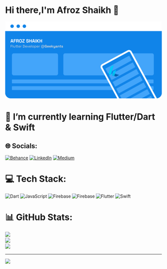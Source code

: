 
# Hi there,I'm Afroz Shaikh 👋


 <img src="https://github.com/Afroz-Shaikh/Afroz-Shaikh/blob/master/icons/afroz.png" alt="s1" width="800">

<!-- # About
<b>I'm a College student pursuing Engineering in CS, i develop apps with <a href="https://flutter.dev/"> FLUTTER</a>  & spend most of the time <a href="https://www.behance.net/afrozshaikh_">Designing and Prototyping apps. </a> Checkout my repositories to know more. And while you're there don't forget to star them 🌟</b> -->


# 🔭  I’m currently learning Flutter/Dart & Swift 


## 🌐 Socials:
[![Behance](https://img.shields.io/badge/Behance-1769ff?logo=behance&logoColor=white)](https://behance.net/afrozshaikh_)
 [![LinkedIn](https://img.shields.io/badge/LinkedIn-%230077B5.svg?logo=linkedin&logoColor=white)](https://www.linkedin.com/in/shaikhafroz/)
 [![Medium](https://img.shields.io/badge/Medium-12100E?logo=medium&logoColor=white)](https://medium.com/@@afrozshaikh_) 


# 💻 Tech Stack:
![Dart](https://img.shields.io/badge/dart-%230175C2.svg?style=flat-square&logo=dart&logoColor=white) ![JavaScript](https://img.shields.io/badge/javascript-%23323330.svg?style=flat-square&logo=javascript&logoColor=%23F7DF1E) ![Firebase](https://img.shields.io/badge/firebase-%23039BE5.svg?style=flat-square&logo=firebase) ![Firebase](https://img.shields.io/badge/firebase-%23039BE5.svg?style=flat-square&logo=firebase) ![Flutter](https://img.shields.io/badge/Flutter-%2302569B.svg?style=flat-square&logo=Flutter&logoColor=white) ![Swift](https://img.shields.io/badge/swift-F54A2A?style=flat-square&logo=swift&logoColor=white)

# 📊 GitHub Stats:
![](https://github-readme-stats.vercel.app/api?username=Afroz-Shaikh&theme=blue-green&hide_border=false&include_all_commits=false&count_private=false)<br/>
![](https://github-readme-streak-stats.herokuapp.com/?user=Afroz-Shaikh&theme=blue-green&hide_border=false)<br/>
![](https://github-readme-stats.vercel.app/api/top-langs/?username=Afroz-Shaikh&theme=blue-green&hide_border=false&include_all_commits=false&count_private=false&layout=compact)


---
[![](https://visitcount.itsvg.in/api?id=Afroz-Shaikh&icon=0&color=0)](https://visitcount.itsvg.in)



